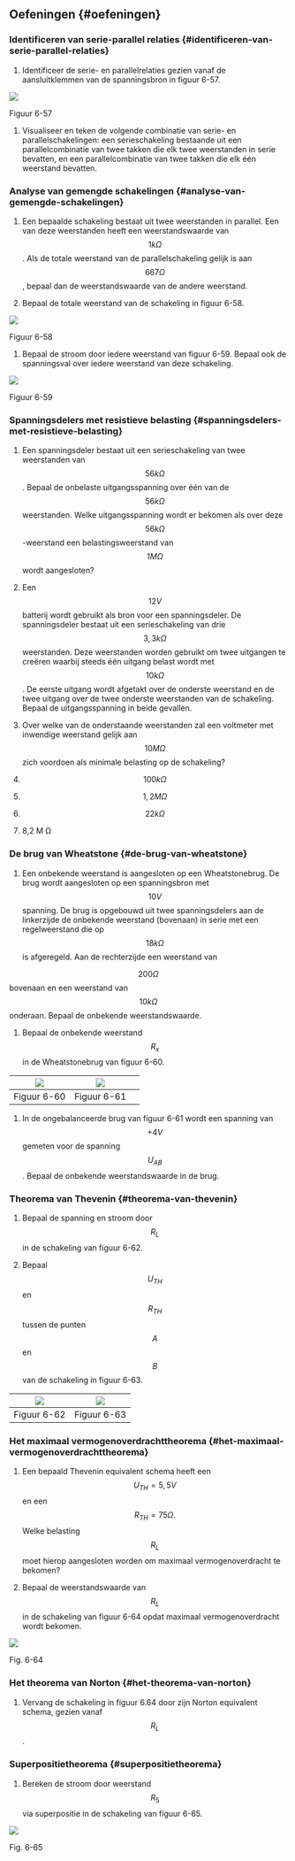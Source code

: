 ## Oefeningen {#oefeningen}

### Identificeren van serie-parallel relaties {#identificeren-van-serie-parallel-relaties}

1.  Identificeer de serie- en parallelrelaties gezien vanaf de aansluitklemmen van de spanningsbron in figuur 6-57.

![](/assets/afbeelding_534.png)

Figuur 6-57

1.  Visualiseer en teken de volgende combinatie van serie- en parallelschakelingen: een serieschakeling bestaande uit een parallelcombinatie van twee takken die elk twee weerstanden in serie bevatten, en een parallelcombinatie van twee takken die elk één weerstand bevatten.

### Analyse van gemengde schakelingen {#analyse-van-gemengde-schakelingen}

1.  Een bepaalde schakeling bestaat uit twee weerstanden in parallel. Een van deze weerstanden heeft een weerstandswaarde van $$ 1 k\Omega $$ . Als de totale weerstand van de parallelschakeling gelijk is aan $$ 667 \Omega $$ , bepaal dan de weerstandswaarde van de andere weerstand.

1.  Bepaal de totale weerstand van de schakeling in figuur 6-58.

![](/assets/afbeelding_535.png)

Figuur 6-58

1.  Bepaal de stroom door iedere weerstand van figuur 6-59\. Bepaal ook de spanningsval over iedere weerstand van deze schakeling.

![](/assets/afbeelding_536.png)

Figuur 6-59

### Spanningsdelers met resistieve belasting {#spanningsdelers-met-resistieve-belasting}

1.  Een spanningsdeler bestaat uit een serieschakeling van twee weerstanden van $$ 56 k\Omega $$ . Bepaal de onbelaste uitgangsspanning over één van de $$ 56 k\Omega $$ weerstanden. Welke uitgangsspanning wordt er bekomen als over deze $$ 56 k\Omega $$ -weerstand een belastingsweerstand van $$ 1 M\Omega $$ wordt aangesloten?

1.  Een $$ 12 V$$ batterij wordt gebruikt als bron voor een spanningsdeler. De spanningsdeler bestaat uit een serieschakeling van drie $$ \mathrm{3,3} k\Omega $$ weerstanden. Deze weerstanden worden gebruikt om twee uitgangen te creëren waarbij steeds één uitgang belast wordt met $$ 10 k\Omega $$ . De eerste uitgang wordt afgetakt over de onderste weerstand en de twee uitgang over de twee onderste weerstanden van de schakeling. Bepaal de uitgangsspanning in beide gevallen.

1.  Over welke van de onderstaande weerstanden zal een voltmeter met inwendige weerstand gelijk aan $$ 10 M\Omega $$ zich voordoen als minimale belasting op de schakeling?

1.  $$ 100 k\Omega $$

1.  $$ \mathrm{1,2} M\Omega $$

1.  $$ 22 k\Omega $$

1.  8,2 M Ω

### De brug van Wheatstone {#de-brug-van-wheatstone}

1.  Een onbekende weerstand is aangesloten op een Wheatstonebrug. De brug wordt aangesloten op een spanningsbron met $$ 10 V$$ spanning. De brug is opgebouwd uit twee spanningsdelers aan de linkerzijde de onbekende weerstand (bovenaan) in serie met een regelweerstand die op $$ 18 k\Omega $$ is afgeregeld. Aan de rechterzijde een weerstand van

$$ 200 \Omega $$ bovenaan en een weerstand van $$ 10 k\Omega $$ onderaan. Bepaal de onbekende weerstandswaarde.

1.  Bepaal de onbekende weerstand $$ {R}_{x}$$ in de Wheatstonebrug van figuur 6-60.

| ![](/assets/afbeelding_537.png) | ![](/assets/afbeelding_538.png) |  |
| --- | --- | --- |
| Figuur 6-60 | Figuur 6-61 |  |

1.  In de ongebalanceerde brug van figuur 6-61 wordt een spanning van $$ +4 V$$ gemeten voor de spanning $$ {U}_{AB}$$ . Bepaal de onbekende weerstandswaarde in de brug.

### Theorema van Thevenin {#theorema-van-thevenin}

1.  Bepaal de spanning en stroom door $$ {R}_{L}$$ in de schakeling van figuur 6-62.

1.  Bepaal $$ {U}_{TH}$$ en $$ {R}_{TH}$$ tussen de punten $$ A$$ en $$ B$$ van de schakeling in figuur 6-63.

| ![](/assets/afbeelding_539.png) | ![](/assets/afbeelding_540.png) |
| --- | --- |
| Figuur 6-62 | Figuur 6-63 |

### Het maximaal vermogenoverdrachttheorema {#het-maximaal-vermogenoverdrachttheorema}

1.  Een bepaald Thevenin equivalent schema heeft een $$ {U}_{TH}=\mathrm{5,5} V$$ en een $$ {R}_{TH}=75\Omega .$$ Welke belasting $$ {R}_{L}$$ moet hierop aangesloten worden om maximaal vermogenoverdracht te bekomen?

1.  Bepaal de weerstandswaarde van $$ {R}_{L}$$ in de schakeling van figuur 6-64 opdat maximaal vermogenoverdracht wordt bekomen.

![](/assets/afbeelding_541.png)

Fig. 6-64

### Het theorema van Norton {#het-theorema-van-norton}

1.  Vervang de schakeling in figuur 6.64 door zijn Norton equivalent schema, gezien vanaf $$ {R}_{L}$$ .

### Superpositietheorema {#superpositietheorema}

1.  Bereken de stroom door weerstand $$ {R}_{5}$$ via superpositie in de schakeling van figuur 6-65.

![](/assets/afbeelding_542.png)

Fig. 6-65